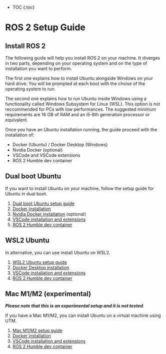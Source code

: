 * TOC
{:toc}

# ROS 2 Setup Guide

## Install ROS 2

The following guide will help you install ROS 2 on your machine.
It diverges in two parts, depending on your operating system and on the type of installation you want to perform.

The first one explains how to install Ubuntu alongside Windows on your hard drive. You will be prompted at each boot with the choise of the operating system to run.

The second one explains how to run Ubuntu inside Windows using a functionality called Windows Subsystem for Linux (WSL). This option is not reccommended for PCs with low performances. The suggested minimum requirements are 16 GB of RAM and an i5-8th generation processor or equivalent.

Once you have an Ubuntu installation running, the guide proceed with the installation of:

- Docker (Ubuntu) / Docker Desktop (Windows)
- Nvidia Docker (optional)
- VSCode and VSCode extensions
- ROS 2 Humble dev container

## Dual boot Ubuntu

If you want to install Ubuntu on your machine, follow the setup guide for Ubuntu in dual boot.

1. [Dual boot Ubuntu setup guide](./dual_boot/dual_boot_guide.md)
1. [Docker installation](./dual_boot/docker_installation.md)
1. [Nvidia Docker installation](./dual_boot/nvidia_docker.md) (optional)
1. [VSCode installation and extensions](./dual_boot/vscode_docker.md)
1. [ROS 2 Humble dev container](./dual_boot/ros2_dev_container.md)

## WSL2 Ubuntu

In alternative, you can use install Ubuntu on WSL2.

1. [WSL2 Ubuntu setup guide](./wsl2/wsl2_setup_guide.md)
1. [Docker Desktop installation](./wsl2/docker_installation.md)
1. [VSCode installation and extensions](./wsl2/vscode_docker.md)
1. [ROS 2 Humble dev container](./wsl2/ros2_dev_container.md)

## Mac M1/M2 (experimental)

***Please note that this is an experimental setup and it is not tested***.

If you have a Mac M1/M2, you can install Ubuntu on a virtual machine using UTM.

1. [Mac M1/M2 setup guide](./mac_m1/setup_guide.md)
1. [Docker installation](./dual_boot/docker_installation.md)
1. [VSCode installation and extensions](./dual_boot/vscode_docker.md)
1. [ROS 2 Humble dev container](./dual_boot/ros2_dev_container.md)